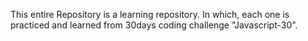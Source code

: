 This entire Repository is a learning repository. 
In which, each one is practiced and learned from 30days coding challenge "Javascript-30".
